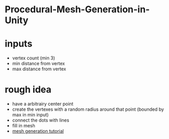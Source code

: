 # Procedural-Mesh-Generation-in-Unity
# inputs
- vertex count (min 3)
- min distance from vertex
- max distance from vertex

# rough idea
- have a arbitrairy center point
- create the vertexes with a random radius around that point (bounded by max in min input)
- connect the dots with lines
- fill in mesh
- [mesh generation tutorial](https://www.youtube.com/watch?v=eJEpeUH1EMg&t=300s)

